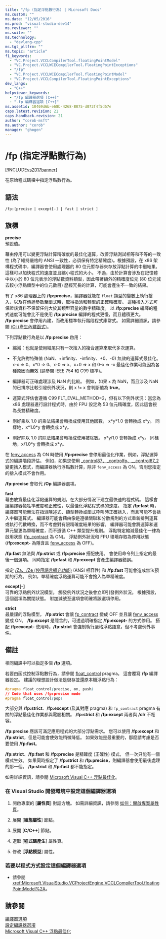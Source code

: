 ```yaml
---
title: "/fp (指定浮點數行為) | Microsoft Docs"
ms.custom: ""
ms.date: "12/05/2016"
ms.prod: "visual-studio-dev14"
ms.reviewer: ""
ms.suite: ""
ms.technology: 
  - "devlang-cpp"
ms.tgt_pltfrm: ""
ms.topic: "article"
f1_keywords: 
  - "VC.Project.VCCLCompilerTool.floatingPointModel"
  - "VC.Project.VCCLWCECompilerTool.FloatingPointExceptions"
  - "/fp"
  - "VC.Project.VCCLWCECompilerTool.floatingPointModel"
  - "VC.Project.VCCLCompilerTool.FloatingPointExceptions"
dev_langs: 
  - "C++"
helpviewer_keywords: 
  - "/fp 編譯器選項 [C++]"
  - "-fp 編譯器選項 [C++]"
ms.assetid: 10469d6b-e68b-4268-8075-d073f4f5d57e
caps.latest.revision: 21
caps.handback.revision: 21
author: "corob-msft"
ms.author: "corob"
manager: "ghogen"
---
```

# /fp (指定浮點數行為)
[!INCLUDE[vs2017banner](../../assembler/inline/includes/vs2017banner.md)]

在原始程式碼檔中指定浮點數行為。  
  
## 語法  
  
```  
/fp:[precise | except[-] | fast | strict ]  
```  
  
## 旗標  
 **precise**  
 預設值。  
  
 藉由停用可以變更浮點計算精確度的最佳化運算，改善浮點測試相等和不等的一致性 \(為了維持嚴格的 ANSI 一致性，必須保有特定精確度\)。根據預設，在 x86 架構程式碼中，編譯器會使用處理器的 80 位元暫存器來存放浮點計算的中繼結果，  這樣可以加快程式的速度並且縮小程式的大小。  不過，由於計算會涉及在記憶體中以小於 80 位元表示的浮點數資料類型，因此帶著額外的精確度位元 \(80 位元減去較小浮點類型中的位元數目\) 歷經冗長的計算，可能會產生不一致的結果。  
  
 有了 x86 處理器上的 **\/fp:precise**，編譯器就能在 `float` 類型的變數上執行捨入，以及在傳遞參數至函式時，取得指派和轉型的正確精確度。  這種捨入方式可保證該資料不保留任何大於其類型容量的數字精確度。  以 **\/fp:precise** 編譯的程式速度可能會比不是使用 **\/fp:precise** 編譯的程式更慢，而且體積更大。  **\/fp:precise** 會停用內建，而改用標準執行階段程式庫常式。  如需詳細資訊，請參閱 [\/Oi \(產生內建函式\)](../../build/reference/oi-generate-intrinsic-functions.md)。  
  
 下列浮點數行為是以 **\/fp:precise** 啟用：  
  
-   縮減：也就是使用結尾只有一次捨入的複合運算來取代多次運算。  
  
-   不允許對特殊值 \(NaN、\+infinity、\-infinity、\+0、\-0\) 無效的運算式最佳化。  x\-x \=\> 0、x\*0 \=\> 0、x\-0 \=\> x、x\+0 \=\> x 和 0\-x \=\> \-x 最佳化作業可能因為各種原因而無效 \(請參閱 IEEE 754 和 C99 標準\)。  
  
-   編譯器可正確處理涉及 NaN 的比較。  例如，如果 `x` 為 NaN，而且涉及 NaN 的已排序比較引發例外狀況，則 x \!\= x 會判斷值為 **true**。  
  
-   運算式評估會遵循 C99 FLT\_EVAL\_METHOD\=2，但有以下例外狀況：當您為 x86 處理器進行設計程式時，由於 FPU 設定為 53 位元精確度，因此這會視為長雙精確度。  
  
-   剛好乘以 1.0 的乘法結果會轉換成使用其他因數，  x\*y\*1.0 會轉換成 x\*y。  同樣地，x\*1.0\*y 會轉換成 x\*y。  
  
-   剛好除以 1.0 的除法結果會轉換成使用被除數。  x\*y\/1.0 會轉換成 x\*y。  同樣地，x\/1.0\*y 會轉換成 x\*y。  
  
 在 [fenv\_access](../../preprocessor/fenv-access.md) 為 ON 時使用 **\/fp:precise** 會停用最佳化作業，例如，浮點運算式的編譯階段評估。  例如，如果您使用 [\_control87、\_controlfp、\_\_control87\_2](../../c-runtime-library/reference/control87-controlfp-control87-2.md) 變更捨入模式，而編譯器執行浮點數計算，除非 `fenv_access` 為 ON，否則您指定的捨入模式不會作用。  
  
 **\/fp:precise** 會取代 **\/Op** 編譯器選項。  
  
 **fast**  
 藉由放寬最佳化浮點運算的規則，在大部分情況下建立最快速的程式碼。  這樣會讓編譯器犧牲準確度和正確性，以最佳化浮點程式碼的速度。  指定 **\/fp:fast** 時，編譯器可能無法在指派陳述式、類型轉換或函式呼叫時正確捨入，而且可能不會捨入中繼運算式。  編譯器可能會藉由像是遵循關聯和分散規則的方式重新排列運算或執行代數轉換，而不考慮對有限精確度結果的影響。  編譯器可能會將運算和運算元變更為單精確度，而不遵循 C\+\+ 類型提升規則。  浮點特定縮減最佳化一律為啟用狀態 \([fp\_contract](../../preprocessor/fp-contract.md) 為 ON\)。  浮點例外狀況和 FPU 環境存取為停用狀態 \(**\/fp:except\-** 為隱含且 [fenv\_access](../../preprocessor/fenv-access.md) 為 OFF\)。  
  
 **\/fp:fast** 無法與 **\/fp:strict** 或 **\/fp:precise** 搭配使用。  會使用命令列上指定的最後一個選項。  同時指定 **\/fp:fast** 和 **\/fp:except** 會產生編譯器錯誤。  
  
 指定 [\/Za、\/Ze \(停用語言擴充功能\)](../../build/reference/za-ze-disable-language-extensions.md) \(ANSI 相容性\) 和 **\/fp:fast** 可能會造成無法預期的行為。  例如，單精確度浮點運算可能不會捨入為單精確度。  
  
 **except\[\-\]**  
 可靠的浮點例外狀況模型。  觸發例外狀況之後會立即引發例外狀況。  根據預設，這個選項為關閉狀態。  附加減號至選項會明確將該選項停用。  
  
 **strict**  
 最嚴謹的浮點模型。  **\/fp:strict** 會讓 [fp\_contract](../../preprocessor/fp-contract.md) 變成 OFF 並且讓 [fenv\_access](../../preprocessor/fenv-access.md) 變成 ON。  **\/fp:except** 是隱含的，可透過明確指定 **\/fp:except\-** 的方式停用。  搭配 **\/fp:except\-** 使用時，**\/fp:strict** 會強制執行嚴格浮點語意，但不考慮例外事件。  
  
## 備註  
 相同編譯中可以指定多個 **\/fp** 選項。  
  
 若要由函式控制浮點數行為，請參閱 [float\_control](../../preprocessor/float-control.md) pragma。  這會覆寫 **\/fp** 編譯器設定。  建議的理想設計做法是儲存並還原本機浮點行為：  
  
```css  
#pragma float_control(precise, on, push)  
// Code that uses /fp:precise mode  
#pragma float_control(pop)  
```  
  
 大部分與 **\/fp:strict**、**\/fp:except** \(及其對應 pragma\) 和 `fp_contract` pragma 有關的浮點最佳化作業都與電腦相關。  **\/fp:strict** 和 **\/fp:except** 兩者與 **\/clr** 不相容。  
  
 **\/fp:precise** 應該可滿足應用程式的大部分浮點需求。  您可以使用 **\/fp:except** 和 **\/fp:strict**，但是可能會使效能稍微降低。  如果效能是最重要的，那麼請考慮是否要使用 **\/fp:fast**。  
  
 **\/fp:strict**、**\/fp:fast** 和 **\/fp:precise** 是精確度 \(正確性\) 模式，  但一次只能有一個模式生效。  如果同時指定了 **\/fp:strict** 和 **\/fp:precise**，則編譯器會使用最後處理的那一個。  **\/fp:strict** 和 **\/fp:fast** 都不能指定。  
  
 如需詳細資訊，請參閱 [Microsoft Visual C\+\+ 浮點最佳化](http://msdn.microsoft.com/library/aa289157.aspx)。  
  
### 在 Visual Studio 開發環境中設定這個編譯器選項  
  
1.  開啟專案的 \[**屬性頁**\] 對話方塊。  如需詳細資訊，請參閱 [如何：開啟專案屬性頁](../../misc/how-to-open-project-property-pages.md)。  
  
2.  展開 \[**組態屬性**\] 節點。  
  
3.  展開 \[**C\/C\+\+**\] 節點。  
  
4.  選取 \[**程式碼產生**\] 屬性頁。  
  
5.  修改 \[**浮點模型**\] 屬性。  
  
### 若要以程式方式設定這個編譯器選項  
  
-   請參閱 <xref:Microsoft.VisualStudio.VCProjectEngine.VCCLCompilerTool.floatingPointModel%2A>。  
  
## 請參閱  
 [編譯器選項](../../build/reference/compiler-options.md)   
 [設定編譯器選項](../../build/reference/setting-compiler-options.md)   
 [Microsoft Visual C\+\+ 浮點最佳化](http://msdn.microsoft.com/library/aa289157.aspx)